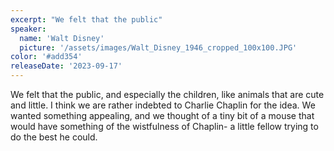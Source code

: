 ```yaml
---
excerpt: "We felt that the public"
speaker:
  name: 'Walt Disney'
  picture: '/assets/images/Walt_Disney_1946_cropped_100x100.JPG'
color: '#add354'
releaseDate: '2023-09-17'
---
```

We felt that the public, and especially the children, like animals that are cute and little. I think we are rather indebted to Charlie Chaplin for the idea. We wanted something appealing, and we thought of a tiny bit of a mouse that would have something of the wistfulness of Chaplin- a little fellow trying to do the best he could.